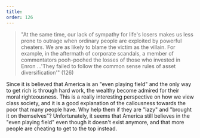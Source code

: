 ```yaml
---
title: 
order: 126
---
```


> "At the same time, our lack of sympathy for life's losers makes us less prone to outrage when ordinary people are exploited by powerful cheaters. We are as likely to blame the victim as the villain. For example, in the aftermath of corporate scandals, a member of commentators pooh-poohed the losses of those who invested in Enron …'They failed to follow the common sense rules of asset diversification'" (126)

Since it is believed that America is an "even playing field" and the only way to get rich is through hard work, the wealthy become admired for their moral righteousness. This is a really interesting perspective on how we view class society, and it is a good explanation of the callousness towards the poor that many people have. Why help them if they are "lazy" and "brought it on themselves"? Unfortunately, it seems that America still believes in the "even playing field" even though it doesn't exist anymore, and that more people are cheating to get to the top instead.